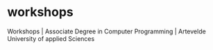 # workshops
Workshops | Associate Degree in Computer Programming | Artevelde University of applied Sciences

